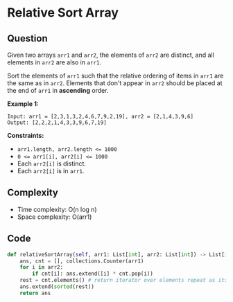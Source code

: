 # Relative Sort Array

## Question

Given two arrays `arr1` and `arr2`, the elements of `arr2` are distinct, and all elements in `arr2` are also in `arr1`.

Sort the elements of `arr1` such that the relative ordering of items in `arr1` are the same as in `arr2`.  Elements that don't appear in `arr2` should be placed at the end of `arr1` in **ascending** order.

**Example 1:**

```text
Input: arr1 = [2,3,1,3,2,4,6,7,9,2,19], arr2 = [2,1,4,3,9,6]
Output: [2,2,2,1,4,3,3,9,6,7,19]
```

**Constraints:**

* `arr1.length, arr2.length <= 1000`
* `0 <= arr1[i], arr2[i] <= 1000`
* Each `arr2[i]` is distinct.
* Each `arr2[i]` is in `arr1`.

## Complexity 

* Time complexity: O\(n log n\)
* Space complexity: O\(arr1\)

## Code

```python
def relativeSortArray(self, arr1: List[int], arr2: List[int]) -> List[int]:
    ans, cnt = [], collections.Counter(arr1)
    for i in arr2: 
        if cnt[i]: ans.extend([i] * cnt.pop(i))
    rest = cnt.elements() # return iterator over elements repeat as its count
    ans.extend(sorted(rest))   
    return ans
```

